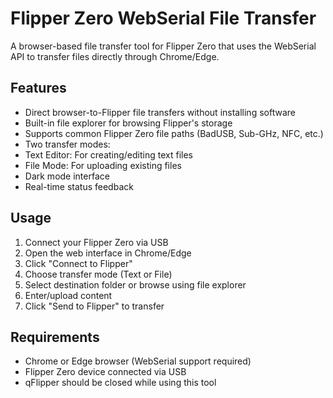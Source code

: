 # Flipper Zero WebSerial File Transfer

A browser-based file transfer tool for Flipper Zero that uses the WebSerial API to transfer files directly through Chrome/Edge.

## Features
- Direct browser-to-Flipper file transfers without installing software
- Built-in file explorer for browsing Flipper's storage
- Supports common Flipper Zero file paths (BadUSB, Sub-GHz, NFC, etc.)
- Two transfer modes:
 - Text Editor: For creating/editing text files 
 - File Mode: For uploading existing files
- Dark mode interface
- Real-time status feedback

## Usage
1. Connect your Flipper Zero via USB
2. Open the web interface in Chrome/Edge
3. Click "Connect to Flipper"
4. Choose transfer mode (Text or File)
5. Select destination folder or browse using file explorer
6. Enter/upload content
7. Click "Send to Flipper" to transfer

## Requirements
- Chrome or Edge browser (WebSerial support required)
- Flipper Zero device connected via USB
- qFlipper should be closed while using this tool
